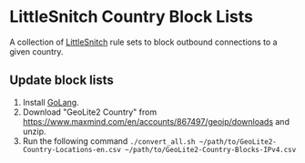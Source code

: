 # LittleSnitch Country Block Lists

A collection of [LittleSnitch](https://www.obdev.at/products/littlesnitch/index.html) rule sets to block outbound connections to a given country. 

## Update block lists
1. Install [GoLang](https://go.dev/dl/).
2. Download "GeoLite2 Country" from https://www.maxmind.com/en/accounts/867497/geoip/downloads and unzip.
3. Run the following command
`./convert_all.sh ~/path/to/GeoLite2-Country-Locations-en.csv ~/path/to/GeoLite2-Country-Blocks-IPv4.csv`